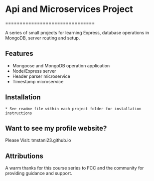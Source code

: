 # Api and Microservices Project
===============================

A series of small projects for learning Express, database operations in MongoDB, server routing and setup.

## Features

* Mongoose and MongoDB operation application
* Node/Express server 
* Header parser microservice
* Timestamp microservice

## Installation
    * See readme file within each project folder for installation instructions

## Want to see my profile website?
    
Please Visit: tmstani23.github.io

## Attributions

A warm thanks for this course series to FCC and the community for providing guidance and support.
